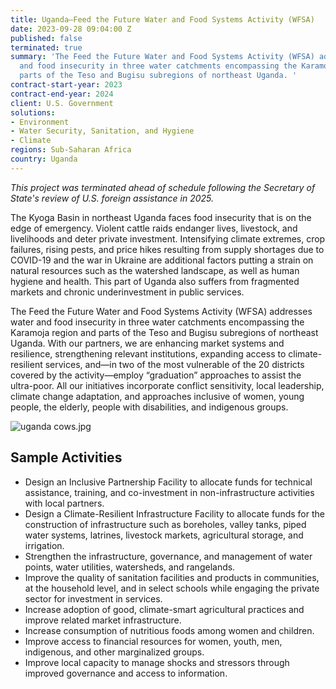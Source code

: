```yaml
---
title: Uganda—Feed the Future Water and Food Systems Activity (WFSA)
date: 2023-09-28 09:04:00 Z
published: false
terminated: true
summary: 'The Feed the Future Water and Food Systems Activity (WFSA) addresses water
  and food insecurity in three water catchments encompassing the Karamoja region and
  parts of the Teso and Bugisu subregions of northeast Uganda. '
contract-start-year: 2023
contract-end-year: 2024
client: U.S. Government
solutions:
- Environment
- Water Security, Sanitation, and Hygiene
- Climate
regions: Sub-Saharan Africa
country: Uganda
---
```


<aside><em>This project was terminated ahead of schedule following the Secretary of State's review of U.S. foreign assistance in 2025.</em></aside>

The Kyoga Basin in northeast Uganda faces food insecurity that is on the edge of emergency. Violent cattle raids endanger lives, livestock, and livelihoods and deter private investment. Intensifying climate extremes, crop failures, rising pests, and price hikes resulting from supply shortages due to COVID-19 and the war in Ukraine are additional factors putting a strain on natural resources such as the watershed landscape, as well as human hygiene and health. This part of Uganda also suffers from fragmented markets and chronic underinvestment in public services.

The Feed the Future Water and Food Systems Activity (WFSA) addresses water and food insecurity in three water catchments encompassing the Karamoja region and parts of the Teso and Bugisu subregions of northeast Uganda. With our partners, we are enhancing market systems and resilience, strengthening relevant institutions, expanding access to climate-resilient services, and—in two of the most vulnerable of the 20 districts covered by the activity—employ “graduation” approaches to assist the ultra-poor. All our initiatives incorporate conflict sensitivity, local leadership, climate change adaptation, and approaches inclusive of women, young people, the elderly, people with disabilities, and indigenous groups.

![uganda cows.jpg](/uploads/uganda%20cows.jpg)

## Sample Activities

* Design an Inclusive Partnership Facility to allocate funds for technical assistance, training, and co-investment in non-infrastructure activities with local partners.
* Design a Climate-Resilient Infrastructure Facility to allocate funds for the construction of infrastructure such as boreholes, valley tanks, piped water systems, latrines, livestock markets, agricultural storage, and irrigation.
* Strengthen the infrastructure, governance, and management of water points, water utilities, watersheds, and rangelands.
* Improve the quality of sanitation facilities and products in communities, at the household level, and in select schools while engaging the private sector for investment in services.
* Increase adoption of good, climate-smart agricultural practices and improve related market infrastructure.
* Increase consumption of nutritious foods among women and children.
* Improve access to financial resources for women, youth, men, indigenous, and other marginalized groups.
* Improve local capacity to manage shocks and stressors through improved governance and access to information.
